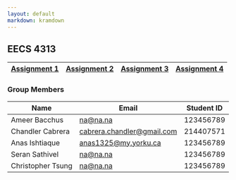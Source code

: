 ```yaml
---
layout: default
markdown: kramdown
---
```


## EECS 4313
|[Assignment 1](https://chandlercabrera.github.io/Team_Website/)|[Assignment 2]()|[Assignment 3]()|[Assignment 4]()|
|----------------|----------------|----------------|----------------|


### Group Members

| Name | Email | Student ID |
|------|-------|------------|
| Ameer Bacchus | na@na.na | 123456789 |
| Chandler Cabrera | cabrera.chandler@gmail.com | 214407571 |
| Anas Ishtiaque | anas1325@my.yorku.ca | 123456789 |
| Seran Sathivel | na@na.na | 123456789 |
| Christopher Tsung | na@na.na | 123456789 |
